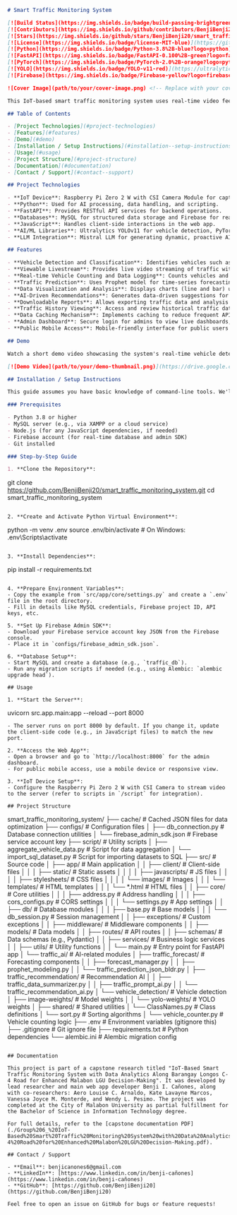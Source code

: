 ```markdown
# Smart Traffic Monitoring System

[![Build Status](https://img.shields.io/badge/build-passing-brightgreen)](https://github.com/BenjiBenji20/smart_traffic_monitoring_system/actions)
[![Contributors](https://img.shields.io/github/contributors/BenjiBenji20/smart_traffic_monitoring_system)](https://github.com/BenjiBenji20/smart_traffic_monitoring_system/graphs/contributors)
[![Stars](https://img.shields.io/github/stars/BenjiBenji20/smart_traffic_monitoring_system)](https://github.com/BenjiBenji20/smart_traffic_monitoring_system/stargazers)
[![License](https://img.shields.io/badge/license-MIT-blue)](https://github.com/BenjiBenji20/smart_traffic_monitoring_system/blob/main/LICENSE)
[![Python](https://img.shields.io/badge/Python-3.8%2B-blue?logo=python)](https://www.python.org/)
[![FastAPI](https://img.shields.io/badge/FastAPI-0.100%2B-green?logo=fastapi)](https://fastapi.tiangolo.com/)
[![PyTorch](https://img.shields.io/badge/PyTorch-2.0%2B-orange?logo=pytorch)](https://pytorch.org/)
[![YOLO](https://img.shields.io/badge/YOLO-v11-red)](https://ultralytics.com/yolo)
[![Firebase](https://img.shields.io/badge/Firebase-yellow?logo=firebase)](https://firebase.google.com/)

![Cover Image](path/to/your/cover-image.png) <!-- Replace with your cover image path -->

This IoT-based smart traffic monitoring system uses real-time video feeds from Raspberry Pi devices to detect, classify, and count vehicles along Barangay Longos C-4 Road in Malabon City. It integrates AI for traffic prediction and data analytics to provide actionable insights for local government decision-making on urban congestion. The system enhances traffic management through data visualization, predictive modeling, and AI-generated recommendations.

## Table of Contents

- [Project Technologies](#project-technologies)
- [Features](#features)
- [Demo](#demo)
- [Installation / Setup Instructions](#installation--setup-instructions)
- [Usage](#usage)
- [Project Structure](#project-structure)
- [Documentation](#documentation)
- [Contact / Support](#contact--support)

## Project Technologies

- **IoT Device**: Raspberry Pi Zero 2 W with CSI Camera Module for capturing and sending real-time video streams to the server.
- **Python**: Used for AI processing, data handling, and scripting.
- **FastAPI**: Provides RESTful API services for backend operations.
- **Databases**: MySQL for structured data storage and Firebase for real-time data logging.
- **JavaScript**: Handles client-side interactions in the web app.
- **AI/ML Libraries**: Ultralytics YOLOv11 for vehicle detection, PyTorch for model training/inference, Prophet for time-series forecasting of traffic patterns.
- **LLM Integration**: Mistral LLM for generating dynamic, proactive AI recommendations based on traffic data.

## Features

- **Vehicle Detection and Classification**: Identifies vehicles such as cars, trucks, buses, bicycles, motorbikes, and jeepneys in real-time using YOLOv11.
- **Viewable Livestream**: Provides live video streaming of traffic with overlaid vehicle detections via WebRTC.
- **Real-time Vehicle Counting and Data Logging**: Counts vehicles and logs data instantly to Firebase Realtime Database.
- **Traffic Prediction**: Uses Prophet model for time-series forecasting based on historical traffic patterns to predict future congestion.
- **Data Visualization and Analysis**: Displays charts (line and bar) using Chart.js for traffic trends and performs in-depth data analysis.
- **AI-Driven Recommendations**: Generates data-driven suggestions for road management using Mistral LLM, focusing on real-time insights for improved decision-making by local government units (LGUs).
- **Downloadable Reports**: Allows exporting traffic data and analysis reports as files.
- **Traffic History Viewing**: Access and review historical traffic data logs.
- **Data Caching Mechanism**: Implements caching to reduce frequent API requests and improve performance.
- **Admin Dashboard**: Secure login for admins to view live dashboards, manage data, and apply predictive models.
- **Public Mobile Access**: Mobile-friendly interface for public users to view traffic updates.

## Demo

Watch a short demo video showcasing the system's real-time vehicle detection, traffic prediction, and dashboard features.

[![Demo Video](path/to/your/demo-thumbnail.png)](https://drive.google.com/your-gdrive-link) <!-- Replace thumbnail path and GDrive link -->

## Installation / Setup Instructions

This guide assumes you have basic knowledge of command-line tools. We'll set up the project step by step.

### Prerequisites

- Python 3.8 or higher
- MySQL server (e.g., via XAMPP or a cloud service)
- Node.js (for any JavaScript dependencies, if needed)
- Firebase account (for real-time database and admin SDK)
- Git installed

### Step-by-Step Guide

1. **Clone the Repository**:
   ```
   git clone https://github.com/BenjiBenji20/smart_traffic_monitoring_system.git
   cd smart_traffic_monitoring_system
   ```

2. **Create and Activate Python Virtual Environment**:
   ```
   python -m venv .env
   source .env/bin/activate  # On Windows: .env\Scripts\activate
   ```

3. **Install Dependencies**:
   ```
   pip install -r requirements.txt
   ```

4. **Prepare Environment Variables**:
   - Copy the example from `src/app/core/settings.py` and create a `.env` file in the root directory.
   - Fill in details like MySQL credentials, Firebase project ID, API keys, etc.

5. **Set Up Firebase Admin SDK**:
   - Download your Firebase service account key JSON from the Firebase console.
   - Place it in `configs/firebase_admin_sdk.json`.

6. **Database Setup**:
   - Start MySQL and create a database (e.g., `traffic_db`).
   - Run any migration scripts if needed (e.g., using Alembic: `alembic upgrade head`).

## Usage

1. **Start the Server**:
   ```
   uvicorn src.app.main:app --reload --port 8000
   ```
   - The server runs on port 8000 by default. If you change it, update the client-side code (e.g., in JavaScript files) to match the new port.

2. **Access the Web App**:
   - Open a browser and go to `http://localhost:8000` for the admin dashboard.
   - For public mobile access, use a mobile device or responsive view.

3. **IoT Device Setup**:
   - Configure the Raspberry Pi Zero 2 W with CSI Camera to stream video to the server (refer to scripts in `/script` for integration).

## Project Structure

```
smart_traffic_monitoring_system/
├── cache/                  # Cached JSON files for data optimization
├── configs/                # Configuration files
│   ├── db_connection.py    # Database connection utilities
│   └── firebase_admin_sdk.json  # Firebase service account key
├── script/                 # Utility scripts
│   ├── aggregate_vehicle_data.py  # Script for data aggregation
│   └── import_sql_dataset.py      # Script for importing datasets to SQL
├── src/                    # Source code
│   ├── app/                # Main application
│   │   ├── client/         # Client-side files
│   │   │   ├── static/     # Static assets
│   │   │   │   ├── javascripts/  # JS files
│   │   │   │   ├── stylesheets/  # CSS files
│   │   │   │   └── images/      # Images
│   │   │   └── templates/  # HTML templates
│   │   │       └── *.html  # HTML files
│   │   ├── core/           # Core utilities
│   │   │   ├── address.py  # Address handling
│   │   │   ├── cors_configs.py  # CORS settings
│   │   │   └── settings.py # App settings
│   │   ├── db/             # Database modules
│   │   │   ├── base.py     # Base models
│   │   │   └── db_session.py  # Session management
│   │   ├── exceptions/     # Custom exceptions
│   │   ├── middleware/     # Middleware components
│   │   ├── models/         # Data models
│   │   ├── routes/         # API routes
│   │   ├── schemas/        # Data schemas (e.g., Pydantic)
│   │   ├── services/       # Business logic services
│   │   ├── utils/          # Utility functions
│   │   └── main.py         # Entry point for FastAPI app
│   └── traffic_ai/         # AI-related modules
│       ├── traffic_forecast/  # Forecasting components
│       │   ├── forecast_manager.py
│       │   ├── prophet_modeling.py
│       │   └── traffic_prediction_json_bldr.py
│       ├── traffic_recommendation/  # Recommendation AI
│       │   ├── traffic_data_summarizer.py
│       │   ├── traffic_prompt_ai.py
│       │   └── traffic_recommendation_ai.py
│       └── vehicle_detection/  # Vehicle detection
│           ├── image-weights/  # Model weights
│           │   └── yolo-weights/  # YOLO weights
│           ├── shared/         # Shared utilities
│           └── ClassNames.py   # Class definitions
│           └── sort.py         # Sorting algorithms
│           └── vehicle_counter.py  # Vehicle counting logic
├── .env                    # Environment variables (gitignore this)
├── .gitignore              # Git ignore file
├── requirements.txt        # Python dependencies
└── alembic.ini             # Alembic migration config
```

## Documentation

This project is part of a capstone research titled "IoT-Based Smart Traffic Monitoring System with Data Analytics Along Barangay Longos C-4 Road for Enhanced Malabon LGU Decision-Making". It was developed by lead researcher and main web app developer Benji I. Cañones, along with co-researchers: Aero Louise C. Arnaldo, Kate Lavayne Marcos, Vanessa Joyce M. Monterde, and Wendy L. Pesimo. The project was completed at the City of Malabon University as partial fulfillment for the Bachelor of Science in Information Technology degree.

For full details, refer to the [capstone documentation PDF](./Group%206_%20IoT-Based%20Smart%20Traffic%20Monitoring%20System%20with%20Data%20Analytics%20Along%20Barangay%20Longos%20C-4%20Road%20for%20Enhanced%20Malabon%20LGU%20Decision-Making.pdf).

## Contact / Support

- **Email**: benjicanones6@gmail.com
- **LinkedIn**: [https://www.linkedin.com/in/benji-cañones](https://www.linkedin.com/in/benji-cañones)
- **GitHub**: [https://github.com/BenjiBenji20](https://github.com/BenjiBenji20)

Feel free to open an issue on GitHub for bugs or feature requests!
```